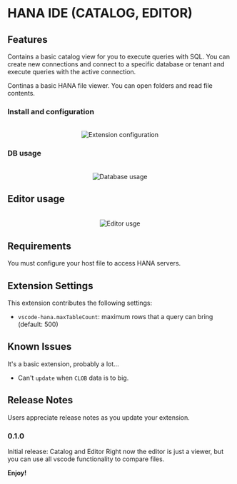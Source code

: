 # HANA IDE (CATALOG, EDITOR)



## Features

Contains a basic catalog view for you to execute queries with SQL. You can create new connections and connect to a specific
database or tenant and execute queries with the active connection.

Continas a basic HANA file viewer. You can open folders and read file contents.

### Install and configuration
<p align="center">
  <br />
  <img src="https://raw.githubusercontent.com/guitartsword/vscode-hanaSQL/master/images/create_connection.gif"
    alt="Extension configuration" />
  <br />
</p>

### DB usage
<p align="center">
  <br />
  <img src="https://raw.githubusercontent.com/guitartsword/vscode-hanaSQL/master/images/db_usage.gif"
    alt="Database usage" />
  <br />
</p>

## Editor usage
<p align="center">
  <br />
  <img src="https://raw.githubusercontent.com/guitartsword/vscode-hanaSQL/master/images/editor_usage.gif"
    alt="Editor usge" />
  <br />
</p>

## Requirements

You must configure your host file to access HANA servers.

## Extension Settings

This extension contributes the following settings:

* `vscode-hana.maxTableCount`: maximum rows that a query can bring (default: 500)

## Known Issues

It's a basic extension, probably a lot...

* Can't `update` when `CLOB` data is to big.

## Release Notes

Users appreciate release notes as you update your extension.

### 0.1.0

Initial release: Catalog and Editor
Right now the editor is just a viewer, but you can use all vscode functionality to compare files.

**Enjoy!**
